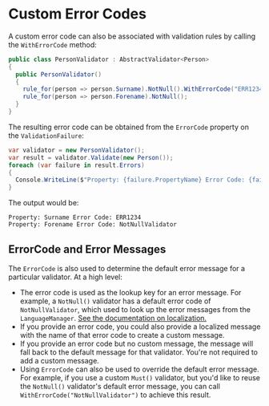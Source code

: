 # Custom Error Codes

A custom error code can also be associated with validation rules by calling the `WithErrorCode` method:

```csharp
public class PersonValidator : AbstractValidator<Person> 
{
  public PersonValidator() 
  {
    rule_for(person => person.Surname).NotNull().WithErrorCode("ERR1234");        
    rule_for(person => person.Forename).NotNull();
  }
}
```

The resulting error code can be obtained from the `ErrorCode` property on the `ValidationFailure`:

```csharp
var validator = new PersonValidator();
var result = validator.Validate(new Person());
foreach (var failure in result.Errors)
{
  Console.WriteLine($"Property: {failure.PropertyName} Error Code: {failure.ErrorCode}");
}
```

The output would be:

```
Property: Surname Error Code: ERR1234
Property: Forename Error Code: NotNullValidator
```

## ErrorCode and Error Messages

The `ErrorCode` is also used to determine the default error message for a particular validator. At a high level:

* The error code is used as the lookup key for an error message. For example, a `NotNull()` validator has a default error code of `NotNullValidator`, which used to look up the error messages from the `LanguageManager`. [See the documentation on localization.](localization)
* If you provide an error code, you could also provide a localized message with the name of that error code to create a custom message.
* If you provide an error code but no custom message, the message will fall back to the default message for that validator. You're not required to add a custom message.
* Using `ErrorCode` can also be used to override the default error message. For example, if you use a custom `Must()` validator, but you'd like to reuse the `NotNull()` validator's default error message, you can call `WithErrorCode("NotNullValidator")` to achieve this result.